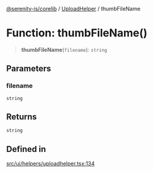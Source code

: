 [@serenity-is/corelib](../../../README.md) / [UploadHelper](../README.md) / thumbFileName

# Function: thumbFileName()

> **thumbFileName**(`filename`): `string`

## Parameters

### filename

`string`

## Returns

`string`

## Defined in

[src/ui/helpers/uploadhelper.tsx:134](https://github.com/serenity-is/serenity/blob/master/packages/corelib/src/ui/helpers/uploadhelper.tsx#L134)
